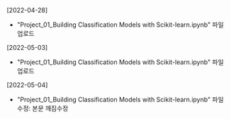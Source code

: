 [2022-04-28]
- "Project_01_Building Classification Models with Scikit-learn.ipynb" 파일 업로드



[2022-05-03]
- "Project_01_Building Classification Models with Scikit-learn.ipynb" 파일 업로드


[2022-05-04]
- "Project_01_Building Classification Models with Scikit-learn.ipynb" 파일 수정: 본문 깨짐수정
